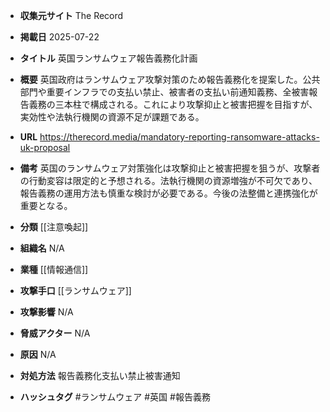 - **収集元サイト**
The Record

- **掲載日**
2025-07-22

- **タイトル**
英国ランサムウェア報告義務化計画

- **概要**
英国政府はランサムウェア攻撃対策のため報告義務化を提案した。公共部門や重要インフラでの支払い禁止、被害者の支払い前通知義務、全被害報告義務の三本柱で構成される。これにより攻撃抑止と被害把握を目指すが、実効性や法執行機関の資源不足が課題である。

- **URL**
https://therecord.media/mandatory-reporting-ransomware-attacks-uk-proposal

- **備考**
英国のランサムウェア対策強化は攻撃抑止と被害把握を狙うが、攻撃者の行動変容は限定的と予想される。法執行機関の資源増強が不可欠であり、報告義務の運用方法も慎重な検討が必要である。今後の法整備と連携強化が重要となる。

- **分類**
[[注意喚起]]

- **組織名**
N/A

- **業種**
[[情報通信]]

- **攻撃手口**
[[ランサムウェア]]

- **攻撃影響**
N/A

- **脅威アクター**
N/A

- **原因**
N/A

- **対処方法**
報告義務化支払い禁止被害通知

- **ハッシュタグ**
#ランサムウェア #英国 #報告義務
